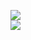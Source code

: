 [![](https://img.shields.io/badge/Made%20With-Github%20Spray-lightgrey.svg?style=for-the-badge&logo=github)](https://github.com/Annihil/github-spray#21532)  
[![](https://i.imgur.com/2DrTn0Z.gif)](https://github.com/Annihil/github-spray)